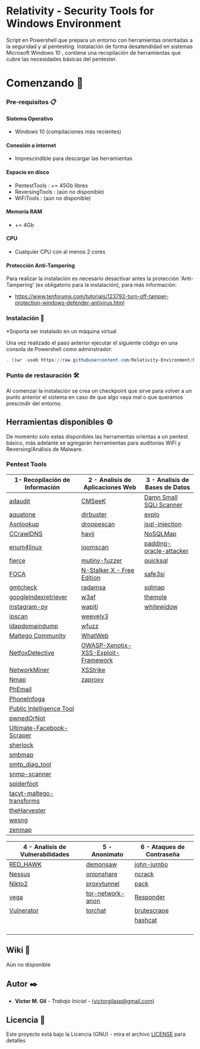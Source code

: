 # Relativity - Security Tools for Windows Environment

Script en Powershell que prepara un entorno con herramientas orientadas a la seguridad y al pentesting. 
Instalación de forma desatendidad en sistemas Microsoft Windows 10 , contiene una recopilación de herramientas que cubre las necesidades básicas del pentester.


# Comenzando 🚀

### Pre-requisitos 📋

#### Sistema Operativo

- Windows 10 (compilaciones más recientes)

#### Conexión a internet

- Imprescindible para descargar las herramientas

#### Espacio en disco

- PentestTools   : += 45Gb libres
- ReversingTools :  (aún no disponible)
- WiFiTools       : (aún no disponible)

#### Memoria RAM

- += 4Gb

#### CPU

- Cualquier CPU con al menos 2 cores

#### Protección Anti-Tampering

Para realizar la instalación es necesario desactivar antes la protección 'Anti-Tampering' (es obligatorio para la instalación), para más información:
 
 - https://www.tenforums.com/tutorials/123792-turn-off-tamper-protection-windows-defender-antivirus.html
 
 
### Instalación 🔧

*Soporta ser instalado en un máquina virtual
 
Una vez realizado el paso anterior ejecutar el siguiente código en una consola de Powershell como adminstrador:


```powershell
. {iwr -useb https://raw.githubusercontent.com/Relativity-Environment/Relativity_Scripts/master/menu.ps1} | iex ;menu -Force
```

### Punto de restauración 🛠️

Al comenzar la instalación se crea un checkpoint que sirve para volver a un punto anterior el sistema en caso de que algo vaya mal o que queramos prescindir del entorno.


## Herramientas disponibles ⚙️

De momento solo estas disponibles las herramentas orientas a un pentest básico, más adelante se agregarán herramientas para auditorias WiFi y Reversing/Análisis de Malware.

### Pentest Tools

| 1- Recopilación de Información | 2 - Analisis de Aplicaciones Web | 3 - Analisis de Bases de Datos  |
|--------------------------------|----------------------------------|---------------------------------|                                 
|[adaudit](https://github.com/phillips321/adaudit) |              [CMSeeK](https://github.com/Tuhinshubhra/CMSeeK)| [Damn Small SQLi Scanner](https://github.com/stamparm/DSSS)|
|[aquatone](https://github.com/michenriksen/aquatone)|            [dirbuster](https://sourceforge.net/projects/dirbuster/)  | [explo](https://github.com/dtag-dev-sec/explo)
|[Asnlookup](https://github.com/yassineaboukir/Asnlookup)|        [droopescan](https://github.com/droope/droopescan)        | [jsql-injection](https://github.com/ron190/jsql-injection)
|[CCrawlDNS](https://github.com/lgandx/CCrawlDNS)|                [havij](https://www.darknet.org.uk/2010/09/havij-advanced-automated-sql-injection-tool/)  | [NoSQLMap](https://github.com/codingo/NoSQLMap)
|[enum4linux](https://github.com/CiscoCXSecurity/enum4linux)|     [joomscan](https://github.com/rezasp/joomscan)                                            | [padding-oracle-attacker](https://github.com/KishanBagaria/padding-oracle-attacker)
|[fierce](https://github.com/mschwager/fierce)|                   [mutiny-fuzzer](https://github.com/Cisco-Talos/mutiny-fuzzer)                             | [quicksql](https://github.com/trustedsec/quicksql)
|[FOCA](https://github.com/ElevenPaths/FOCA)|                     [N-Stalker X - Free Edition](https://www.nstalker.com/products/editions/free/)            | [safe3si](https://sourceforge.net/projects/safe3si/)
|[gmtcheck](https://www.elevenpaths.com/es/labstools/gmtchecksp/index.html)| [radamsa](https://github.com/aoh/radamsa)                                      | [sqlmap](https://github.com/sqlmapproject/sqlmap)
|[googleindexretriever](https://www.elevenpaths.com/es/labstools/googleindexretriever-2/index.html)|[w3af](https://github.com/andresriancho/w3af)           | [themole](https://github.com/tiankonguse/themole)
|[instagram-py](https://github.com/deathsec/instagram-py)|  [wapiti](https://wapiti.sourceforge.io/)                                                        | [whitewidow](https://github.com/WhitewidowScanner/whitewidow/blob/master/whitewidow.rb)
|[ipscan](https://github.com/angryip/ipscan)|               [weevely3](https://github.com/epinna/weevely3)                                                  
|[ldapdomaindump](https://github.com/dirkjanm/ldapdomaindump)| [wfuzz](https://github.com/xmendez/wfuzz)
|[Maltego Community](https://www.maltego.com/maltego-community/)| [WhatWeb](https://github.com/urbanadventurer/WhatWeb)
|[NetfoxDetective](https://github.com/nesfit/NetfoxDetective)| [OWASP-Xenotix-XSS-Exploit-Framework](https://github.com/ajinabraham/OWASP-Xenotix-XSS-Exploit-Framework)
|[NetworkMiner](https://www.netresec.com/?page=NetworkMiner)|[XSStrike](https://github.com/s0md3v/XSStrike)
|[Nmap](https://nmap.org/)| [zaproxy](https://github.com/zaproxy/zaproxy)
|[PhEmail](https://github.com/Dionach/PhEmail)| []()
|[PhoneInfoga](https://github.com/sundowndev/PhoneInfoga)|
|[Public Intelligence Tool](https://sourceforge.net/projects/publicintelligencetool/)|
|[pwnedOrNot](https://github.com/thewhiteh4t/pwnedOrNot)|
|[Ultimate-Facebook-Scraper](https://github.com/harismuneer/Ultimate-Facebook-Scraper)|
|[sherlock](https://github.com/sherlock-project/sherlock)|
|[smbmap](https://github.com/ShawnDEvans/smbmap)|
|[smtp_diag_tool](https://www.adminkit.net/smtp_diag_tool.aspx)|
|[snmp-scanner](https://sourceforge.net/projects/snmp-scanner/)|
|[spiderfoot](https://www.spiderfoot.net/documentation/)|
|[tacyt-maltego-transforms](https://github.com/ElevenPaths/tacyt-maltego-transforms)|
|[theHarvester](https://github.com/laramies/theHarvester)|
|[wesng](https://github.com/bitsadmin/wesng)|
|[zenmap](https://nmap.org/zenmap/)|

| 4 - Analisis de Vulnerabilidades | 5 - Anonimato | 6 - Ataques de Contraseña |
|--------------------------------|----------------------------------|---------------------------------|
|[RED_HAWK](https://github.com/Tuhinshubhra/RED_HAWK)   |[demonsaw](https://www.demonsaw.com/)                              | [john-jumbo](https://www.openwall.com/john/) |
|[Nessus](https://docs.tenable.com/Nessus.htm)          |[onionshare](https://blog.torproject.org/new-release-onionshare-2) | [ncrack](https://nmap.org/ncrack/) |
|[Nikto2](https://cirt.net/Nikto2)                      |[proxytunnel](https://proxytunnel.sourceforge.io/)                 | [pack](https://github.com/iphelix/pack) |
|[vega](https://subgraph.com/vega/)                     |[tor-network-anon](https://trac.torproject.org/projects/tor/wiki)  | [Responder](https://github.com/lgandx/Responder-Windows) |
|[Vulnerator](https://github.com/Vulnerator/Vulnerator) |[torchat](https://github.com/prof7bit/TorChat)                     | [brutescrape](https://github.com/cheetz/brutescrape) |
| []() | []() | [hashcat](https://hashcat.net/hashcat/) |
| []() | []() | []() |
| []() | []() | []() |
| []() | []() | []() |
| []() | []() | []() |




## Wiki 📖
Aún no disponible 


## Autor ✒️

* **Victor M. Gil** - *Trabajo Inicial* - (victorgilasp@gmail.com)


## Licencia 📄

Este proyecto está bajo la Licencia (GNU) - mira el archivo [LICENSE](LICENSE) para detalles

